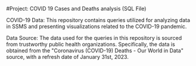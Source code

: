 #Project:
COVID 19 Cases and Deaths analysis
(SQL File)

COVID-19 Data:
This repository contains queries utilized for analyzing data in SSMS and presenting visualizations related to the COVID-19 pandemic.

Data Source:
The data used for the queries in this repository is sourced from trustworthy public health organizations.
Specifically, the data is obtained from the "Coronavirus (COVID-19) Deaths - Our World in Data" source, with a refresh date of January 31st, 2023.
